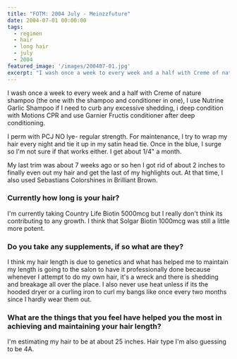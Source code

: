 ```yaml
---
title: "FOTM: 2004 July - Meinzzfuture"
date: 2004-07-01 00:00:00
tags:
  - regimen
  - hair
  - long hair
  - july
  - 2004
featured_image: '/images/200407-01.jpg'
excerpt: "I wash once a week to every week and a half with Creme of nature shampoo (the one with the shampoo and conditioner in one), I use Nutrine Garlic Shampoo if I need to curb any excessive shedding, i deep condition with Motions CPR and use Garnier Fructis conditioner after deep conditioning."
---
```

I wash once a week to every week and a half with Creme of nature shampoo (the one with the shampoo and conditioner in one), I use Nutrine Garlic Shampoo if I need to curb any excessive shedding, i deep condition with Motions CPR and use Garnier Fructis conditioner after deep conditioning.

I perm with PCJ NO lye- regular strength. For maintenance, I try to wrap my hair every night and tie it up in my satin head tie. Once in the blue, I surge so I'm not sure if that works either. I get about 1/4" a month.

My last trim was about 7 weeks ago or so hen I got rid of about 2 inches to finally even out my hair and get the last of my highlights out. At that time, I also used Sebastians Colorshines in Brilliant Brown.

### Currently how long is your hair?

I'm currently taking Country Life Biotin 5000mcg but I really don't think its contributing to any growth. I think that Solgar Biotin 1000mcg was still a little more potent.

### Do you take any supplements, if so what are they?

I think my hair length is due to genetics and what has helped me to maintain my length is going to the salon to have it professionally done because whenever I attempt to do my own hair, it's a wreck and there is shedding and breakage all over the place. I also never use heat unless if its the hooded dryer or a curling iron to curl my bangs like once every two months since I hardly wear them out.

### What are the things that you feel have helped you the most in achieving and maintaining your hair length?

I'm estimating my hair to be at about 25 inches. Hair type I'm also guessing to be 4A.